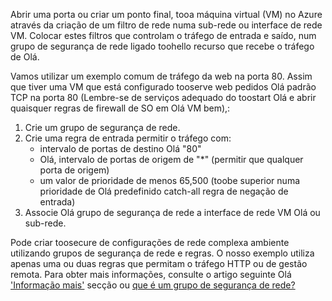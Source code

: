 Abrir uma porta ou criar um ponto final, tooa máquina virtual (VM) no Azure através da criação de um filtro de rede numa sub-rede ou interface de rede VM. Colocar estes filtros que controlam o tráfego de entrada e saído, num grupo de segurança de rede ligado toohello recurso que recebe o tráfego de Olá.

Vamos utilizar um exemplo comum de tráfego da web na porta 80. Assim que tiver uma VM que está configurado tooserve web pedidos Olá padrão TCP na porta 80 (Lembre-se de serviços adequado do toostart Olá e abrir quaisquer regras de firewall de SO em Olá VM bem),:

1. Crie um grupo de segurança de rede.
2. Crie uma regra de entrada permitir o tráfego com:
   * intervalo de portas de destino Olá "80"
   * Olá, intervalo de portas de origem de "*" (permitir que qualquer porta de origem)
   * um valor de prioridade de menos 65,500 (toobe superior numa prioridade de Olá predefinido catch-all regra de negação de entrada)
3. Associe Olá grupo de segurança de rede a interface de rede VM Olá ou sub-rede.

Pode criar toosecure de configurações de rede complexa ambiente utilizando grupos de segurança de rede e regras. O nosso exemplo utiliza apenas uma ou duas regras que permitam o tráfego HTTP ou de gestão remota. Para obter mais informações, consulte o artigo seguinte Olá ['Informação mais'](#more-information-on-network-security-groups) secção ou [que é um grupo de segurança de rede?](../articles/virtual-network/virtual-networks-nsg.md)

